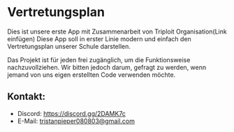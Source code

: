 # Vertretungsplan

Dies ist unsere erste App mit Zusammenarbeit von Triploit Organisation(Link einfügen)
Diese App soll in erster Linie modern und einfach den Vertretungsplan unserer Schule darstellen.

Das Projekt ist für jeden frei zugänglich, um die Funktionsweise nachzuvollziehen. Wir bitten jedoch darum, gefragt zu werden, wenn jemand von uns eigen erstellten Code verwenden möchte.

## Kontakt:
* Discord: https://discord.gg/2DAMK7c
* E-Mail: tristanpieper080803@gmail.com
